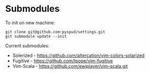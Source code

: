 Submodules
==========

To init on new machine:

    git clone git@github.com:pyspud/settings.git
    git submodule update --init

Current submodules:

* Solerized - https://github.com/altercation/vim-colors-solarized
* Fugitive  - https://github.com/tpope/vim-fugitive
* Vim-Scala - https://github.com/ewiplayer/vim-scala.git

